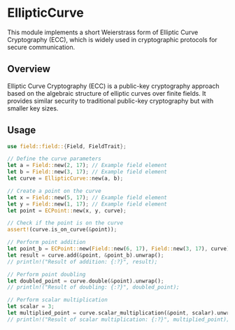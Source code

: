 # EllipticCurve
This module implements a short Weierstrass form of Elliptic Curve Cryptography (ECC), which is widely used in cryptographic protocols for secure communication.

## Overview
Elliptic Curve Cryptography (ECC) is a public-key cryptography approach based on the algebraic structure of elliptic curves over finite fields. It provides similar security to traditional public-key cryptography but with smaller key sizes.


## Usage
```rs
use field::field::{Field, FieldTrait};

// Define the curve parameters
let a = Field::new(2, 17); // Example field element
let b = Field::new(3, 17); // Example field element
let curve = EllipticCurve::new(a, b);

// Create a point on the curve
let x = Field::new(5, 17); // Example field element
let y = Field::new(1, 17); // Example field element
let point = ECPoint::new(x, y, curve);

// Check if the point is on the curve
assert!(curve.is_on_curve(&point));

// Perform point addition
let point_b = ECPoint::new(Field::new(6, 17), Field::new(3, 17), curve);
let result = curve.add(&point, &point_b).unwrap();
// println!("Result of addition: {:?}", result);

// Perform point doubling
let doubled_point = curve.double(&point).unwrap();
// println!("Result of doubling: {:?}", doubled_point);

// Perform scalar multiplication
let scalar = 3;
let multiplied_point = curve.scalar_multiplication(&point, scalar).unwrap();
// println!("Result of scalar multiplication: {:?}", multiplied_point);
```
